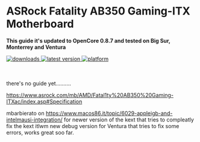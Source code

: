 # ASRock Fatality AB350 Gaming-ITX Motherboard

**This guide it's updated to OpenCore 0.8.7 and tested on Big Sur, Monterrey and Ventura**

<!-- shields -->
<div>
    <!-- downloads -->
    <a href="https://github.com/RobyRew/ASRock_Fatality_AB350_Gaming-ITX_Hackintosh_OpenCore/releases">
        <img src="https://img.shields.io/github/downloads/RobyRew/ASRock_Fatality_AB350_Gaming-ITX_Hackintosh_OpenCore/total" alt="downloads"/>
    </a>
    <!-- version -->
    <a href="https://github.com/RobyRew/ASRock_Fatality_AB350_Gaming-ITX_Hackintosh_OpenCore/releases/latest">
        <img src="https://img.shields.io/github/release/RobyRew/ASRock_Fatality_AB350_Gaming-ITX_Hackintosh_OpenCore.svg" alt="latest version"/>
    </a>
    <!-- platform -->
    <a href="https://github.com/RobyRew/ASRock_Fatality_AB350_Gaming-ITX_Hackintosh_OpenCore">
        <img src="https://img.shields.io/badge/platform-macOS-lightgrey.svg" alt="platform"/>
    </a>
</div>
</br></br>

there's no guide yet..........

https://www.asrock.com/mb/AMD/Fatal1ty%20AB350%20Gaming-ITXac/index.asp#Specification

mbarbierato on https://www.macos86.it/topic/6029-appleigb-and-intelmausi-integration/ for newer version of the kext that tries to compleatly fix the kext
itlwm new debug version for Ventura that tries to fix some errors, works great soo far.
